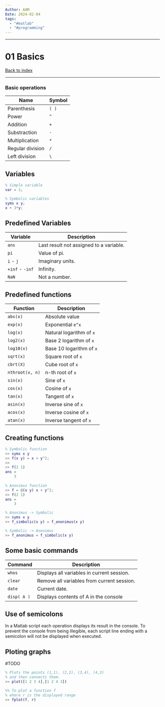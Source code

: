 ```yaml
---
Author: AAM
Date: 2024-02-04
tags:
  - "#matlab"
  - "#programming"
---
```

---
# 01 Basics

[Back to index](../index.md)

---

### Basic operations
| Name | Symbol |
| ---- | ---- |
| Parenthesis | `( )` |
| Power | `^` |
| Addition | `+` |
| Substraction | `-` |
| Multiplication | `*` |
| Regular division | `/` |
| Left division | `\` |
## Variables

```matlab
% Simple variable
var = 1;

% Symbolic variables
syms x y;
x + 3*y;
```
## Predefined Variables
| Variable | Description |
| ---- | ---- |
| `ans` | Last result not assigned to a variable. |
| `pi` | Value of pi. |
| `i` -  `j` | Imaginary units. |
| `+inf` -  `-inf` | Infinity. |
| `NaN` | Not a number. |
## Predefined functions
| Function | Description |
| ---- | ---- |
| `abs(x)` | Absolute value |
| `exp(x)` | Exponential `e^x` |
| `log(x)` | Natural logarithm of `x` |
| `log2(x)` | Base 2 logarithm of `x` |
| `log10(x)` | Base 10 logarithm of `x` |
| `sqrt(x)` | Square root of `x` |
| `cbrt(X)` | Cube root of `x` |
| `nthroot(x, n)` | n-th root of `x` |
| `sin(x)` | Sine of `x` |
| `cos(x)` | Cosine of `x` |
| `tan(x)` | Tangent of `x` |
| `asin(x)` | Inverse sine of `x` |
| `acos(x)` | Inverse cosine of `x` |
| `atan(x)` | Inverse tangent of `x` |
## Creating functions
```matlab
% Symbolic function
>> syms x y
>> f(x y) = x + y^2;
>> 
>> f(2 1)
ans = 
	3
	
% Anonimus function
>> f = @(x y) x + y^2;
>> f(2 1)
ans = 
	3

% Anonimus -> Symbolic
>> syms x y
>> f_simbolic(x y) = f_anonimus(x y)

% Symbolic -> Anonimus
>> f_anonimus = f_simbolic(x y)
```
## Some basic commands
| Command | Description |
| ---- | ---- |
| `whos` | Displays all variables in current session. |
| `clear` | Remove all variables from current session. |
| `date` | Current date. |
| `disp( A )` | Displays contents of A in the console |
## Use of semicolons

In a Matlab script each operation displays its result in the console. To prevent the console from being illegible, each script line ending with a semicolon will not be displayed when executed.

## Ploting graphs
#TODO

```matlab
% Plots the points (1,1), (2,2), (3,4), (4,3)
% and then connects them. 
>> plot([1 2 3 4],[1 2 4 3])

%% To plot a function f
% where r is the displayed range
>> fplot(f, r)
```